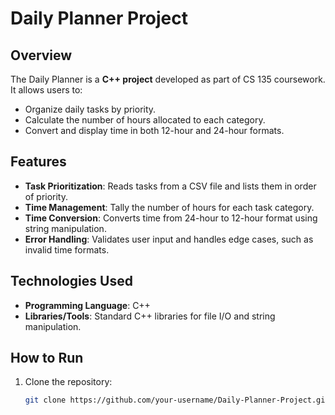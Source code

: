 # Daily Planner Project

## Overview
The Daily Planner is a **C++ project** developed as part of CS 135 coursework. It allows users to:
- Organize daily tasks by priority.
- Calculate the number of hours allocated to each category.
- Convert and display time in both 12-hour and 24-hour formats.

## Features
- **Task Prioritization**: Reads tasks from a CSV file and lists them in order of priority.
- **Time Management**: Tally the number of hours for each task category.
- **Time Conversion**: Converts time from 24-hour to 12-hour format using string manipulation.
- **Error Handling**: Validates user input and handles edge cases, such as invalid time formats.

## Technologies Used
- **Programming Language**: C++
- **Libraries/Tools**: Standard C++ libraries for file I/O and string manipulation.

## How to Run
1. Clone the repository:
   ```bash
   git clone https://github.com/your-username/Daily-Planner-Project.git
